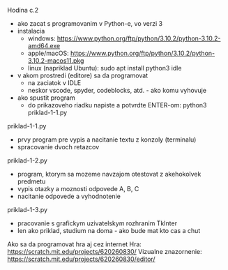 Hodina c.2

- ako zacat s programovanim v Python-e, vo verzi 3
- instalacia
  - windows: https://www.python.org/ftp/python/3.10.2/python-3.10.2-amd64.exe
  - apple/macOS: https://www.python.org/ftp/python/3.10.2/python-3.10.2-macos11.pkg
  - linux (napriklad Ubuntu): sudo apt install python3 idle
- v akom prostredi (editore) sa da programovat
  - na zaciatok v IDLE
  - neskor vscode, spyder, codeblocks, atd. - ako komu vyhovuje
- ako spustit program
  - do prikazoveho riadku napiste a potvrdte ENTER-om: python3 priklad-1-1.py

priklad-1-1.py
- prvy program pre vypis a nacitanie textu z konzoly (terminalu)
- spracovanie dvoch retazcov

priklad-1-2.py
- program, ktorym sa mozeme navzajom otestovat z akehokolvek predmetu
- vypis otazky a moznosti odpovede A, B, C
- nacitanie odpovede a vyhodnotenie

priklad-1-3.py
- pracovanie s grafickym uzivatelskym rozhranim TkInter
- len ako priklad, studium na doma - ako bude mat kto cas a chut

Ako sa da programovat hra aj cez internet
Hra: https://scratch.mit.edu/projects/620260830/
Vizualne znazornenie: https://scratch.mit.edu/projects/620260830/editor/

